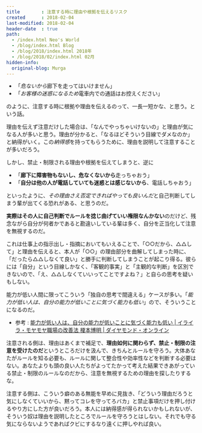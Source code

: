 ```yaml
---
title        : 注意する時に理由や根拠を伝えるリスク
created      : 2018-02-04
last-modified: 2018-02-04
header-date  : true
path:
  - /index.html Neo's World
  - /blog/index.html Blog
  - /blog/2018/index.html 2018年
  - /blog/2018/02/index.html 02月
hidden-info:
  original-blog: Murga
---
```


- 「*危ないから*廊下を走ってはいけません」
- 「*お客様の迷惑になるため*電車内での通話はお控えください」

のように、注意する時に根拠や理由を伝えるのって、一長一短かな、と思う。という話。

理由を伝えず注意だけした場合は、「なんでやっちゃいけないの」と理由が気になる人が多いと思う。理由が分かると、「なるほどそういう目線でダメなのか」と納得がいく。この*納得感*を持ってもらうために、理由を説明して注意することが多いだろう。

しかし、禁止・制限される理由や根拠を伝えてしまうと、逆に

- 「**廊下に障害物もないし、危なくないから**走っちゃおう」
- 「**自分は他の人が電話していても迷惑とは感じないから**、電話しちゃおう」

といったように、*その理由さえ否定できればやっても良いんだ*と自己判断してしまう輩が出てくる恐れがある、と思うのだ。

**実際はその人に自己判断でルールを捻じ曲げていい権限なんかない**のだけど、残念ながら自分が何者かであると勘違いしている輩は多く、自分を正当化して注意を無視するのだ。

これは仕事上の指示出し・指摘においてもいえることで、「○○だから、△△して」と理由を伝えると、本人が「○○」の理由部分を曲解してしまった時に、「だったら△△しなくて良い」と勝手に判断してしまうことが起こり得る。彼らには「自分」という目線しかなく、「客観的事実」と「主観的な判断」を区別できないので、「え、△△しなくていいってことですよね？」と自らの思考を疑いもしない。

能力が低い人間に限ってこういう「独自の思考で間違える」ケースが多い。「*能力が低い人は、自分の能力が低いことに気づく能力も低い*」ので、そういうことになるのだ。

- 参考 : [能力が低い人は、自分の能力が低いことに気づく能力も低い | イライラ・モヤモヤ職場の改善法 榎本博明 | ダイヤモンド・オンライン](http://diamond.jp/articles/-/156038)

注意される側は、理由はあくまで補足で、**理由如何に関わらず、禁止・制限の注意を受けたのだ**というところだけを汲んで、きちんとルールを守ろう。大体あなたがルールを知る必要も、ルールに関して整合性や効率性などを判断する必要はない。あなたよりも頭の良い人たちがよってたかって考えた結果できあがっている禁止・制限のルールなのだから、注意を無視するための理由を探したりするな。

注意する側は、こういう癖のある無能を早めに見抜き、「どういう理由だろうと気にしなくていいから、黙ってコレを守ってろバカ」と禁止事項だけを押し付けるやり方にした方が良いだろう。本人には納得感が得られないかもしれないが、そういう奴は理由を説明したところでルールを守ろうとはしない。それでも守る気にならないようであればクビにするなり遠くに押しやれば良い。
